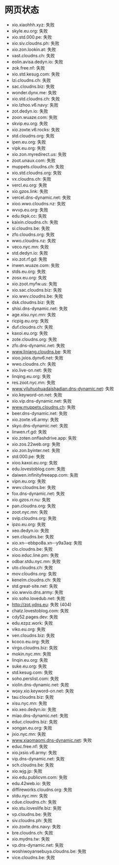 # 网页状态
- xio.xiaohhh.xyz: 失败
- skyle.eu.org: 失败
- xio.std.000.pe: 失败
- xio.siv.cloudns.ph: 失败
- xio.zon.lookin.at: 失败
- vast.cloudns.ch: 失败
- eolin.avisa.dedyn.io: 失败
- zok.free.nf: 失败
- xio.std.kesug.com: 失败
- lzi.cloudns.ch: 失败
- sac.cloudns.biz: 失败
- wonder.dynx.me: 失败
- xio.std.cloudns.ch: 失败
- xio.lzhoo.v6.navy: 失败
- zot.dedyn.io: 失败
- zoon.wuaze.com: 失败
- skvip.eu.org: 失败
- xio.zoxte.v6.rocks: 失败
- std.cloudns.org: 失败
- ipen.eu.org: 失败
- vipk.eu.org: 失败
- xio.zon.myredirect.us: 失败
- zoot.unaux.com: 失败
- muppets.cloudns.ch: 失败
- xio.std.cloudns.org: 失败
- vx.cloudns.ch: 失败
- vercl.eu.org: 失败
- xio.gzos.link: 失败
- vercel.dns-dynamic.net: 失败
- xioo.wwo.cloudns.nz: 失败
- wvvp.eu.org: 失败
- edu.tkpk.cc: 失败
- kaixin.cloudns.ch: 失败
- si.cloudns.be: 失败
- zfo.cloudns.org: 失败
- wwo.cloudns.nz: 失败
- veco.nyc.mn: 失败
- std.dedyn.io: 失败
- xio.zot.rf.gd: 失败
- inwen.wuaze.com: 失败
- stds.eu.org: 失败
- zosx.eu.org: 失败
- xio.zoot.myfw.us: 失败
- xio.sac.cloudns.biz: 失败
- xio.wwv.cloudns.be: 失败
- dsk.cloudns.biz: 失败
- shisi.dns-dynamic.net: 失败
- age.xisu.nyc.mn: 失败
- ricpig.eu.org: 失败
- duf.cloudns.ch: 失败
- kaxoi.eu.org: 失败
- zote.cloudns.org: 失败
- zfo.dns-dynamic.net: 失败
- www.liniang.cloudns.be: 失败
- xioo.jxios.dynv6.net: 失败
- wwo.cloudns.ch: 失败
- xio.live-on.net: 失败
- linqing.eu.org: 失败
- res.zoot.nyc.mn: 失败
- www.yiluhuohuadaishadian.dns-dynamic.net: 失败
- xio.keyword-on.net: 失败
- xio.vip.dns-dynamic.net: 失败
- www.muppets.cloudns.ch: 失败
- beer.dns-dynamic.net: 失败
- xio.zoxte.v6.army: 失败
- skyo.dns-dynamic.net: 失败
- linwen.rf.gd: 失败
- xio.zoten.onflashdrive.app: 失败
- xio.zos.22web.org: 失败
- xio.zon.byinter.net: 失败
- std.000.pe: 失败
- xioo.kaxoi.eu.org: 失败
- edu.lovestoblog.com: 失败
- daiwen.infinityfreeapp.com: 失败
- vipn.eu.org: 失败
- wwv.cloudns.be: 失败
- fox.dns-dynamic.net: 失败
- xio.gzos.rr.nu: 失败
- pan.cloudns.org: 失败
- zoot.nyc.mn: 失败
- svip.cloudns.org: 失败
- ipzo.eu.org: 失败
- xeo.dedyn.io: 失败
- sen.cloudns.be: 失败
- xio.xn--ebbpo8a.xn--y9a3aq: 失败
- clo.cloudns.be: 失败
- xioo.educ.line.pm: 失败
- odbar.stdu.nyc.mn: 失败
- uto.cloudns.ch: 失败
- mov.cloudns.org: 失败
- kenelm.cloudns.ch: 失败
- std.great-site.net: 失败
- xio.wwvio.dns.army: 失败
- xio.soho.lovedub.net: 失败
- http://zot.ydns.eu: 失败 (404)
- chatz.lovestoblog.com: 失败
- cdy52.pages.dev: 失败
- edu.ezpz.work: 失败
- viko.eu.org: 失败
- ven.cloudns.biz: 失败
- kcoco.eu.org: 失败
- virgo.cloudns.biz: 失败
- mokin.nyc.mn: 失败
- linqin.eu.org: 失败
- suke.eu.org: 失败
- std.kesug.com: 失败
- soho.perslist.com: 失败
- xiolin.dns-dynamic.net: 失败
- woxy.xio.keyword-on.net: 失败
- tau.cloudns.biz: 失败
- xisu.nyc.mn: 失败
- xio.xeo.dedyn.io: 失败
- miao.dns-dynamic.net: 失败
- educ.cloudns.biz: 失败
- xongan.eu.org: 失败
- jxio.nyc.mn: 失败
- www.xiaomaomi.dns-dynamic.net: 失败
- educ.free.nf: 失败
- xio.jxsio.v6.army: 失败
- vip.dns-dynamic.net: 失败
- sch.cloudns.be: 失败
- xio.wjg.jp: 失败
- xio.edu.publicvm.com: 失败
- edu.42web.io: 失败
- diffireworks.cloudns.org: 失败
- stdu.nyc.mn: 失败
- cdue.cloudns.ch: 失败
- xio.stu.loveslife.biz: 失败
- vp.cloudns.be: 失败
- siv.cloudns.ph: 失败
- xio.zoxte.dns.navy: 失败
- bre.cloudns.ch: 失败
- xio.mydns.tw: 失败
- vp.dns-dynamic.net: 失败
- woshiwoyansebuya.cloudns.be: 失败
- vice.cloudns.be: 失败
